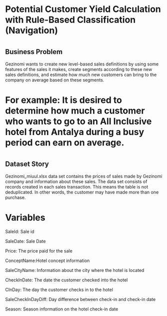 # Potential Customer Yield Calculation with Rule-Based Classification (Navigation)
#
## Business Problem
Gezinomi wants to create new level-based sales definitions by using some features of the sales it makes, 
create segments according to these new sales definitions, 
and estimate how much new customers can bring to the company on average based on these segments.
# For example: It is desired to determine how much a customer who wants to go to an All Inclusive hotel from Antalya during a busy period can earn on average.
#
## Dataset Story
Gezinomi_miuul.xlsx data set contains the prices of sales made by Gezinomi company and information about these sales. 
The data set consists of records created in each sales transaction. This means the table is not deduplicated. 
In other words, the customer may have made more than one purchase.
#

# Variables
SaleId: Sale id

SaleDate: Sale Date

Price: The price paid for the sale

ConceptName:Hotel concept information

SaleCityName: Information about the city where the hotel is located

CheckInDate: The date the customer checked into the hotel

CInDay: The day the customer checks in to the hotel

SaleCheckInDayDiff: Day difference between check-in and check-in date

Season: Season information on the hotel check-in date
